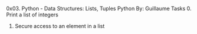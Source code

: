 0x03. Python - Data Structures: Lists, Tuples
Python
 By: Guillaume
Tasks
0. Print a list of integers
1. Secure access to an element in a list

